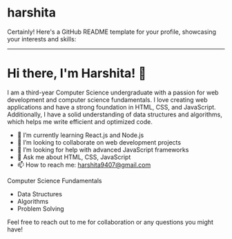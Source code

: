 # harshita
Certainly! Here's a GitHub README template for your profile, showcasing your interests and skills:

---

# Hi there, I'm Harshita! 👋
I am a third-year Computer Science undergraduate with a passion for web development and computer science fundamentals. I love creating web applications and have a strong foundation in HTML, CSS, and JavaScript. Additionally, I have a solid understanding of data structures and algorithms, which helps me write efficient and optimized code.


- 🌱 I’m currently learning React.js and Node.js
- 👯 I’m looking to collaborate on web development projects
- 🤔 I’m looking for help with advanced JavaScript frameworks
- 💬 Ask me about HTML, CSS, JavaScript
- 📫 How to reach me: harshita9407@gmail.com
  
Computer Science Fundamentals
- Data Structures
- Algorithms
- Problem Solving

Feel free to reach out to me for collaboration or any questions you might have!

